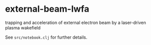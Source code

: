 # external-beam-lwfa
trapping and acceleration of external electron beam by a laser-driven plasma wakefield

See `src/notebook.clj` for further details.
